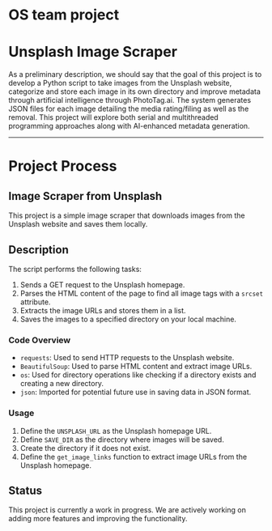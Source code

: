 # OS team project
# Unsplash Image Scraper

As a preliminary description, we should say that the goal of this project is to develop a Python script to take images from the Unsplash website, categorize and store each image in its own directory and improve metadata through artificial intelligence through PhotoTag.ai. The system generates JSON files for each image detailing the media rating/filing as well as the removal. This project will explore both serial and multithreaded programming approaches along with AI-enhanced metadata generation.

 ------

# Project Process

## Image Scraper from Unsplash

This project is a simple image scraper that downloads images from the Unsplash website and saves them locally.

## Description

The script performs the following tasks:
1. Sends a GET request to the Unsplash homepage.
2. Parses the HTML content of the page to find all image tags with a `srcset` attribute.
3. Extracts the image URLs and stores them in a list.
4. Saves the images to a specified directory on your local machine.

### Code Overview

- `requests`: Used to send HTTP requests to the Unsplash website.
- `BeautifulSoup`: Used to parse HTML content and extract image URLs.
- `os`: Used for directory operations like checking if a directory exists and creating a new directory.
- `json`: Imported for potential future use in saving data in JSON format.

### Usage

1. Define the `UNSPLASH_URL` as the Unsplash homepage URL.
2. Define `SAVE_DIR` as the directory where images will be saved.
3. Create the directory if it does not exist.
4. Define the `get_image_links` function to extract image URLs from the Unsplash homepage.

## Status

This project is currently a work in progress. We are actively working on adding more features and improving the functionality.

